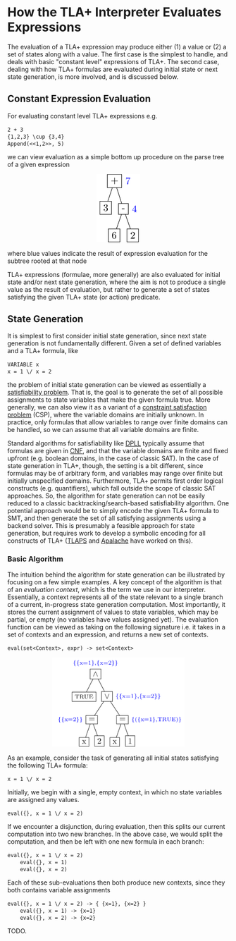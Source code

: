 # How the TLA+ Interpreter Evaluates Expressions

The evaluation of a TLA+ expression may produce either (1) a value or (2) a set of states along with a value. The first case is the simplest to handle, and deals with basic "constant level" expressions of TLA+. The second case, dealing with how TLA+ formulas are evaluated during initial state or next state generation, is more involved, and is discussed below.

## Constant Expression Evaluation

For evaluating constant level TLA+ expressions e.g.
```
2 + 3
{1,2,3} \cup {3,4}
Append(<<1,2>>, 5)
```
we can view evaluation as a simple bottom up procedure on the parse tree of a given expression
<p align="center">
<img src="diagrams/eval-tree-constant1/eval-tree-constant1.png" alt="drawing" width="100"/>
</p>
where blue values indicate the result of expression evaluation for the subtree rooted at that node

TLA+ expressions (formulae, more generally) are also evaluated for initial state and/or next state generation, where the aim is not to produce a single value as the result of evaluation, but rather to generate a set of states satisfying the given TLA+ state (or action) predicate. 

## State Generation

It is simplest to first consider initial state generation, since next state generation is not fundamentally different. Given a set of defined variables and a TLA+ formula, like
```tlaplus
VARIABLE x
x = 1 \/ x = 2
```
the problem of initial state generation can be viewed as essentially a [satisfiability problem](https://en.wikipedia.org/wiki/Boolean_satisfiability_problem). That is, the goal is to generate the set of all possible assignments to state variables that make the given formula true. More generally, we can also view it as a variant of a [constraint satisfaction problem](https://en.wikipedia.org/wiki/Constraint_satisfaction_problem) (CSP), where the variable domains are initially unknown. In practice, only formulas that allow variables to range over finite domains can be handled, so we can assume that all variable domains are finite. 

Standard algorithms for satisfiability like [DPLL](https://en.wikipedia.org/wiki/DPLL_algorithm) typically assume that formulas are given in [CNF](https://en.wikipedia.org/wiki/Conjunctive_normal_form), and that the variable domains are finite and fixed upfront (e.g. boolean domains, in the case of classic SAT). In the case of state generation in TLA+, though, the setting is a bit different, since formulas may be of arbitrary form, and variables may range over finite but initially unspecified domains. Furthermore, TLA+ permits first order logical constructs (e.g. quantifiers), which fall outside the scope of classic SAT approaches. So, the algorithm for state generation can not be easily reduced to a classic backtracking/search-based satisfiability algorithm. One potential approach would be to simply encode the given TLA+ formula to SMT, and then generate the set of all satisfying assignments using a backend solver. This is presumably a feasible approach for state generation, but requires work to develop a symbolic encoding for all constructs of TLA+ ([TLAPS](https://tla.msr-inria.inria.fr/tlaps/content/Home.html) and [Apalache](https://github.com/informalsystems/apalache) have worked on this).

### Basic Algorithm

The intuition behind the algorithm for state generation can be illustrated by focusing on a few simple examples. A key concept of the algorithm is that of an *evaluation context*, which is the term we use in our interpreter. Essentially, a context represents all of the state relevant to a single branch of a current, in-progress state generation computation. Most importantly, it stores the current assignment of values to state variables, which may be partial, or empty (no variables have values assigned yet). The evaluation function can be viewed as taking on the following signature i.e. it takes in a set of contexts and an expression, and returns a new set of contexts.
```
eval(set<Context>, expr) -> set<Context>
```

<p align="center">
<img src="diagrams/eval-tree-states1/eval-tree-states1.png" alt="drawing" width="300"/>
</p>

As an example, consider the task of generating all initial states satisfying the following TLA+ formula:

```
x = 1 \/ x = 2
```
Initially, we begin with a single, empty context, in which no state variables are assigned any values. 

```
eval({}, x = 1 \/ x = 2)
```

If we encounter a disjunction, during evaluation, then this splits our current computation into two new branches. In the above case, we would split the computation, and then be left with one new formula in each branch:

```
eval({}, x = 1 \/ x = 2)
    eval({}, x = 1)
    eval({}, x = 2)
```
Each of these sub-evaluations then both produce new contexts, since they both contains variable assignments

```
eval({}, x = 1 \/ x = 2) -> { {x=1}, {x=2} }
    eval({}, x = 1) -> {x=1}
    eval({}, x = 2) -> {x=2}
```

TODO.


<!-- 
## Implementation Details

The evaluation of an initial state predicate/expression can be viewed as returning both a boolean value (`TRUE/FALSE`) as well as a set of possible states, i.e. assignments to variables that satisfy the initial state predicate. Whenever we evaluate a conjunction list 
```tla
Expr == A1 /\ ... /\ An
```
we want to compute the boolean value of each expression, and the value of `Expr` is then the conjunction of all of these boolean values. Similarly, for generating possible states, we start off with a set of currently generated (possibly partial) states, and for each of these, we go through each conjunction and evaluate it in the context of that partial state assignment, updating any assignments as necessary. For a disjunction 
```tla
Expr == A1 \/ ... \/ An
```
we split the evaluation into `n` branches. The overall boolean value of `Expr` is, similarly, the disjunction of the values of all `Ai` subformulas, but the set of possible states now becomes the union of the possible states generated by each subformula, where each subformula is given the current context to generate states from.

```javascript
expr_context = {
    // The currently computed 
    // value of an expression.
    "val": Val
    // The list of (possibly partial) states so far 
    // generated up to the current context
    // of this expression evaluation.
    "states": [State]
}
``` -->

